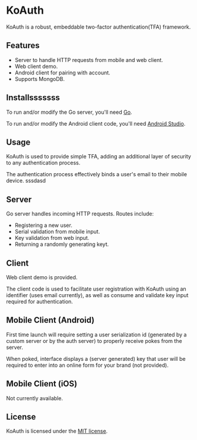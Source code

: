 # KoAuth
KoAuth is a robust, embeddable two-factor authentication(TFA) framework.

## Features
* Server to handle HTTP requests from mobile and web client.
* Web client demo.
* Android client for pairing with account. 
* Supports MongoDB.

## Installsssssss
To run and/or modify the Go server, you'll need [Go](https://golang.org/).

To run and/or modify the Android client code, you'll need [Android Studio](https://developer.android.com/studio/index.html).

## Usage
KoAuth is used to provide simple TFA, adding an additional layer of security to any authentication process.

The authentication process effectively binds a user's email to their mobile device.
sssdasd
## Server 
Go server handles incoming HTTP requests.
Routes include:
* Registering a new user.
* Serial validation from mobile input.
* Key validation from web input.
* Returning a randomly generating keyt.

## Client
Web client demo is provided. 

The client code is used to facilitate user registration with KoAuth using an identifier (uses email currently), as well as consume and validate key input required for authentication.


## Mobile Client (Android)
First time launch will require setting a user serialization id (generated by a custom server or by the auth server) to properly receive pokes from the server.

When poked, interface displays a (server generated) key that user will be required to enter into an online form for your brand (not provided).

## Mobile Client (iOS) 
Not currently available.

## License
KoAuth is licensed under the [MIT license](https://en.wikipedia.org/wiki/MIT_License).
